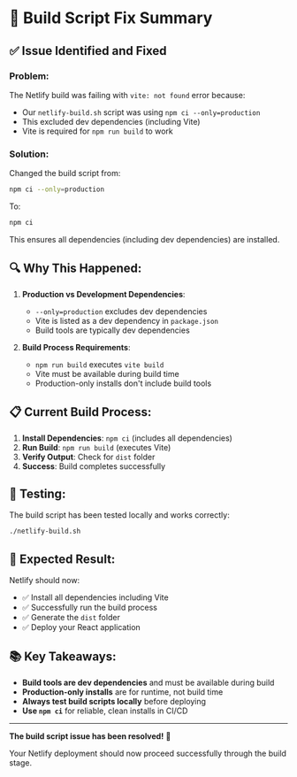 # 🔧 Build Script Fix Summary

## ✅ **Issue Identified and Fixed**

### **Problem:**
The Netlify build was failing with `vite: not found` error because:
- Our `netlify-build.sh` script was using `npm ci --only=production`
- This excluded dev dependencies (including Vite)
- Vite is required for `npm run build` to work

### **Solution:**
Changed the build script from:
```bash
npm ci --only=production
```

To:
```bash
npm ci
```

This ensures all dependencies (including dev dependencies) are installed.

## 🔍 **Why This Happened:**

1. **Production vs Development Dependencies**: 
   - `--only=production` excludes dev dependencies
   - Vite is listed as a dev dependency in `package.json`
   - Build tools are typically dev dependencies

2. **Build Process Requirements**:
   - `npm run build` executes `vite build`
   - Vite must be available during build time
   - Production-only installs don't include build tools

## 📋 **Current Build Process:**

1. **Install Dependencies**: `npm ci` (includes all dependencies)
2. **Run Build**: `npm run build` (executes Vite)
3. **Verify Output**: Check for `dist` folder
4. **Success**: Build completes successfully

## 🧪 **Testing:**

The build script has been tested locally and works correctly:
```bash
./netlify-build.sh
```

## 🚀 **Expected Result:**

Netlify should now:
- ✅ Install all dependencies including Vite
- ✅ Successfully run the build process
- ✅ Generate the `dist` folder
- ✅ Deploy your React application

## 📚 **Key Takeaways:**

- **Build tools are dev dependencies** and must be available during build
- **Production-only installs** are for runtime, not build time
- **Always test build scripts locally** before deploying
- **Use `npm ci`** for reliable, clean installs in CI/CD

---

**The build script issue has been resolved!** 🎉

Your Netlify deployment should now proceed successfully through the build stage.
